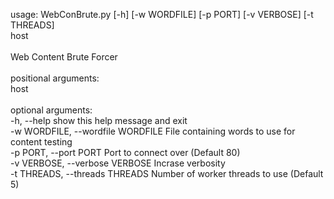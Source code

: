 usage: WebConBrute.py [-h] [-w WORDFILE] [-p PORT] [-v VERBOSE] [-t THREADS] <br>
                      host<br>
<br>
Web Content Brute Forcer<br>
<br>
positional arguments:<br>
  host<br>
<br>
optional arguments:<br>
  -h, --help            show this help message and exit<br>
  -w WORDFILE, --wordfile WORDFILE
                        File containing words to use for content testing<br>
  -p PORT, --port PORT  Port to connect over (Default 80)<br>
  -v VERBOSE, --verbose VERBOSE
                        Incrase verbosity<br>
  -t THREADS, --threads THREADS
                        Number of worker threads to use (Default 5)<br>

